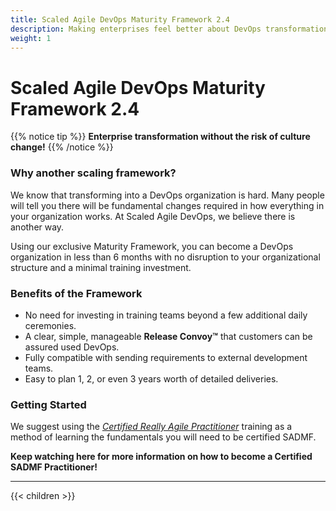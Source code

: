 ```yaml
---
title: Scaled Agile DevOps Maturity Framework 2.4
description: Making enterprises feel better about DevOps transformation since 2021
weight: 1
---
```


# Scaled Agile DevOps Maturity Framework 2.4

{{% notice tip %}}
**Enterprise transformation without the risk of culture change!**
{{% /notice %}}

### Why another scaling framework?

We know that transforming into a DevOps organization is hard. Many people will tell you there will be fundamental changes required in how everything in your organization works. At Scaled Agile DevOps, we believe there is another way.

Using our exclusive Maturity Framework, you can become a DevOps organization in less than 6 months with no disruption to your organizational structure and a minimal training investment.

### Benefits of the Framework

- No need for investing in training teams beyond a few additional daily ceremonies.
- A clear, simple, manageable **Release Convoy&trade;** that customers can be assured used DevOps.
- Fully compatible with sending requirements to external development teams.
- Easy to plan 1, 2, or even 3 years worth of detailed deliveries.

### Getting Started

We suggest using the *[Certified Really Agile Practitioner](https://www.youtube.com/watch?v=cwbiSCgiZNA)* training as a method of learning the fundamentals you will need to be certified SADMF.

**Keep watching here for more information on how to become a Certified SADMF Practitioner!**

---

{{< children >}}
